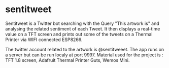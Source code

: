 # sentitweet
Sentitweet is a Twitter bot searching with the Query "This artwork is" and analysing the related sentiment of each Tweet. It then displays a real-time value on a TFT screen and prints out some of the tweets on a Thermal Printer via WIFI connected ESP8266.


The twitter account related to the artwork is @sentitweeet.
The app runs on a server but can be run localy at port 9997.
Material used for the project is : TFT 1.8 screen, 
                                   Adafruit Thermal Printer Guts,
                                   Wemos Mini.
              
